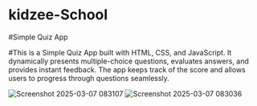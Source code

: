 # kidzee-School
#Simple Quiz App

#This is a Simple Quiz App built with HTML, CSS, and JavaScript. It dynamically presents multiple-choice questions, evaluates answers, and provides instant feedback. The app keeps track of the score and allows users to progress through questions seamlessly.


![Screenshot 2025-03-07 083107](https://github.com/user-attachments/assets/2e821d98-f7c0-446a-a656-84ba9d57054c)
![Screenshot 2025-03-07 083036](https://github.com/user-attachments/assets/794d9668-e1da-4843-a93c-12cd67ca74f0)

